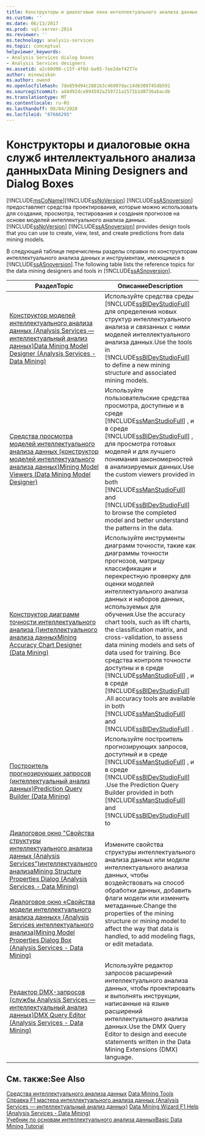 ```yaml
---
title: Конструкторы и диалоговые окна интеллектуального анализа данных | Документация Майкрософт
ms.custom: ''
ms.date: 06/13/2017
ms.prod: sql-server-2014
ms.reviewer: ''
ms.technology: analysis-services
ms.topic: conceptual
helpviewer_keywords:
- Analysis Services dialog boxes
- Analysis Services designers
ms.assetid: a2c60d98-c15f-4f0d-ba95-7ee2def4277e
author: minewiskan
ms.author: owend
ms.openlocfilehash: 7de859d94c2881b3c46997dac14d6309745db591
ms.sourcegitcommit: ad4d92dce894592a259721a1571b1d8736abacdb
ms.translationtype: MT
ms.contentlocale: ru-RU
ms.lasthandoff: 08/04/2020
ms.locfileid: "87666295"
---
```

# <a name="data-mining-designers-and-dialog-boxes"></a><span data-ttu-id="38bd5-102">Конструкторы и диалоговые окна служб интеллектуального анализа данных</span><span class="sxs-lookup"><span data-stu-id="38bd5-102">Data Mining Designers and Dialog Boxes</span></span>
  [!INCLUDE[msCoName](../includes/msconame-md.md)]<span data-ttu-id="38bd5-103">[!INCLUDE[ssNoVersion](../includes/ssnoversion-md.md)] [!INCLUDE[ssASnoversion](../includes/ssasnoversion-md.md)] предоставляет средства проектирования, которые можно использовать для создания, просмотра, тестирования и создания прогнозов на основе моделей интеллектуального анализа данных.</span><span class="sxs-lookup"><span data-stu-id="38bd5-103">[!INCLUDE[ssNoVersion](../includes/ssnoversion-md.md)] [!INCLUDE[ssASnoversion](../includes/ssasnoversion-md.md)] provides design tools that you can use to create, view, test, and create predictions from data mining models.</span></span>  
  
 <span data-ttu-id="38bd5-104">В следующей таблице перечислены разделы справки по конструкторам интеллектуального анализа данных и инструментам, имеющимся в [!INCLUDE[ssASnoversion](../includes/ssasnoversion-md.md)].</span><span class="sxs-lookup"><span data-stu-id="38bd5-104">The following table lists the reference topics for the data mining designers and tools in [!INCLUDE[ssASnoversion](../includes/ssasnoversion-md.md)].</span></span>  
  
|<span data-ttu-id="38bd5-105">Раздел</span><span class="sxs-lookup"><span data-stu-id="38bd5-105">Topic</span></span>|<span data-ttu-id="38bd5-106">Описание</span><span class="sxs-lookup"><span data-stu-id="38bd5-106">Description</span></span>|  
|-----------|-----------------|  
|[<span data-ttu-id="38bd5-107">Конструктор моделей интеллектуального анализа данных &#40;Analysis Services — интеллектуальный анализ данных&#41;</span><span class="sxs-lookup"><span data-stu-id="38bd5-107">Data Mining Model Designer &#40;Analysis Services - Data Mining&#41;</span></span>](data-mining-model-designer-analysis-services-data-mining.md)|<span data-ttu-id="38bd5-108">Используйте средства среды [!INCLUDE[ssBIDevStudioFull](../includes/ssbidevstudiofull-md.md)] для определения новых структур интеллектуального анализа и связанных с ними моделей интеллектуального анализа данных.</span><span class="sxs-lookup"><span data-stu-id="38bd5-108">Use the tools in [!INCLUDE[ssBIDevStudioFull](../includes/ssbidevstudiofull-md.md)] to define a new mining structure and associated mining models.</span></span>|  
|[<span data-ttu-id="38bd5-109">Средства просмотра моделей интеллектуального анализа данных (конструктор моделей интеллектуального анализа данных)</span><span class="sxs-lookup"><span data-stu-id="38bd5-109">Mining Model Viewers &#40;Data Mining Model Designer&#41;</span></span>](mining-model-viewers-data-mining-model-designer.md)|<span data-ttu-id="38bd5-110">Используйте пользовательские средства просмотра, доступные и в среде [!INCLUDE[ssManStudioFull](../includes/ssmanstudiofull-md.md)] , и в среде [!INCLUDE[ssBIDevStudioFull](../includes/ssbidevstudiofull-md.md)] , для просмотра готовых моделей и для лучшего понимания закономерностей в анализируемых данных.</span><span class="sxs-lookup"><span data-stu-id="38bd5-110">Use the custom viewers provided in both [!INCLUDE[ssManStudioFull](../includes/ssmanstudiofull-md.md)] and [!INCLUDE[ssBIDevStudioFull](../includes/ssbidevstudiofull-md.md)] to browse the completed model and better understand the patterns in the data.</span></span>|  
|[<span data-ttu-id="38bd5-111">Конструктор диаграмм точности интеллектуального анализа &#40;&#41;интеллектуального анализа данных</span><span class="sxs-lookup"><span data-stu-id="38bd5-111">Mining Accuracy Chart Designer &#40;Data Mining&#41;</span></span>](mining-accuracy-chart-designer-data-mining.md)|<span data-ttu-id="38bd5-112">Используйте инструменты диаграмм точности, такие как диаграммы точности прогнозов, матрицу классификации и перекрестную проверку для оценки моделей интеллектуального анализа данных и наборов данных, используемых для обучения.</span><span class="sxs-lookup"><span data-stu-id="38bd5-112">Use the accuracy chart tools, such as lift charts, the classification matrix, and cross-validation, to assess data mining models and sets of data used for training.</span></span> <span data-ttu-id="38bd5-113">Все средства контроля точности доступны и в среде [!INCLUDE[ssManStudioFull](../includes/ssmanstudiofull-md.md)] , и в среде [!INCLUDE[ssBIDevStudioFull](../includes/ssbidevstudiofull-md.md)] .</span><span class="sxs-lookup"><span data-stu-id="38bd5-113">All accuracy tools are available in both [!INCLUDE[ssManStudioFull](../includes/ssmanstudiofull-md.md)] and [!INCLUDE[ssBIDevStudioFull](../includes/ssbidevstudiofull-md.md)] .</span></span>|  
|[<span data-ttu-id="38bd5-114">Построитель прогнозирующих запросов (интеллектуальный анализ данных)</span><span class="sxs-lookup"><span data-stu-id="38bd5-114">Prediction Query Builder &#40;Data Mining&#41;</span></span>](prediction-query-builder-data-mining.md)|<span data-ttu-id="38bd5-115">Используйте построитель прогнозирующих запросов, доступный и в среде [!INCLUDE[ssManStudioFull](../includes/ssmanstudiofull-md.md)] , и в среде [!INCLUDE[ssBIDevStudioFull](../includes/ssbidevstudiofull-md.md)] .</span><span class="sxs-lookup"><span data-stu-id="38bd5-115">Use the Prediction Query Builder provided in both [!INCLUDE[ssManStudioFull](../includes/ssmanstudiofull-md.md)] and [!INCLUDE[ssBIDevStudioFull](../includes/ssbidevstudiofull-md.md)] to</span></span>|  
|[<span data-ttu-id="38bd5-116">Диалоговое окно "Свойства структуры интеллектуального анализа данных &#40;Analysis Services"&#41;интеллектуального анализа</span><span class="sxs-lookup"><span data-stu-id="38bd5-116">Mining Structure Properties Dialog &#40;Analysis Services - Data Mining&#41;</span></span>](mining-structure-properties-dialog-analysis-services-data-mining.md)<br /><br /> [<span data-ttu-id="38bd5-117">Диалоговое окно «Свойства модели интеллектуального анализа данных» &#40;Analysis Services интеллектуального анализа&#41;</span><span class="sxs-lookup"><span data-stu-id="38bd5-117">Mining Model Properties Dialog Box &#40;Analysis Services - Data Mining&#41;</span></span>](mining-model-properties-dialog-box-analysis-services-data-mining.md)|<span data-ttu-id="38bd5-118">Измените свойства структуры интеллектуального анализа данных или модели интеллектуального анализа данных, чтобы воздействовать на способ обработки данных, добавить флаги модели или изменить метаданные.</span><span class="sxs-lookup"><span data-stu-id="38bd5-118">Change the properties of the mining structure or mining model to affect the way that data is handled, to add modeling flags, or edit metadata.</span></span>|  
|[<span data-ttu-id="38bd5-119">Редактор DMX-запросов (службы Analysis Services — интеллектуальный анализ данных)</span><span class="sxs-lookup"><span data-stu-id="38bd5-119">DMX Query Editor &#40;Analysis Services - Data Mining&#41;</span></span>](dmx-query-editor-analysis-services-data-mining.md)|<span data-ttu-id="38bd5-120">Используйте редактор запросов расширений интеллектуального анализа данных, чтобы проектировать и выполнять инструкции, написанные на языке расширений интеллектуального анализа данных.</span><span class="sxs-lookup"><span data-stu-id="38bd5-120">Use the DMX Query Editor to design and execute statements written in the Data Mining Extensions (DMX) language.</span></span>|  
  
## <a name="see-also"></a><span data-ttu-id="38bd5-121">См. также:</span><span class="sxs-lookup"><span data-stu-id="38bd5-121">See Also</span></span>  
 <span data-ttu-id="38bd5-122">[Средства интеллектуального анализа данных](data-mining/data-mining-tools.md) </span><span class="sxs-lookup"><span data-stu-id="38bd5-122">[Data Mining Tools](data-mining/data-mining-tools.md) </span></span>  
 <span data-ttu-id="38bd5-123">[Справка F1 мастера интеллектуального анализа данных &#40;Analysis Services — интеллектуальный анализ данных&#41;](data-mining-wizard-f1-help-analysis-services-data-mining.md) </span><span class="sxs-lookup"><span data-stu-id="38bd5-123">[Data Mining Wizard F1 Help &#40;Analysis Services - Data Mining&#41;](data-mining-wizard-f1-help-analysis-services-data-mining.md) </span></span>  
 [<span data-ttu-id="38bd5-124">Учебник по основам интеллектуального анализа данных</span><span class="sxs-lookup"><span data-stu-id="38bd5-124">Basic Data Mining Tutorial</span></span>](../../2014/tutorials/basic-data-mining-tutorial.md)  
  
  
